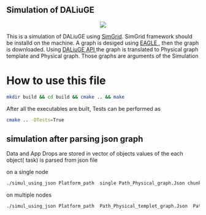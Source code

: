 ## Simulation of DALiuGE
<p align="center">
  <img src="https://www.dropbox.com/h?preview=logo_simdal.png">
</p>

This is a simulation  of DALiuGE using <a href="https://simgrid.org/" target="_blank"> SimGrid</a>. SimGrid framework should be installd on the machine.
A graph is desiged using <a href="https://https://eagle.icrar.org//" target="_blank"> EAGLE </a>, then the graph is downloaded. Using <a href="https://daliuge.readthedocs.io/en/latest/cli.html//" target="_blank"> DALiuGE API </a> the graph is translated to Physical graph template and Physical graph.
Those graphs are arguments of the Simulation


# How to use this file
```bash
mkdir build && cd build && cmake .. && make
```
After all the executables are built, Tests can be performed as

```bash
cmake .. -DTests=True
```

## simulation after parsing json graph
Data and App Drops are stored in vector of objects
values of the each object( task) is parsed from json file

on a single node
```bash
./simul_using_json Platform_path  single Path_Physical_graph.Json chunks nb "--log=root.fmt:[%7.6r]%e[%5a]%e%m%n"
```
on multiple nodes
```bash
./simul_using_json Platform_path  Path_Physical_templet_graph.Json  Path_Physical_graph.Json chunks nb "--log=root.fmt:[%7.6r]%e[%5a]%e%m%n"
```
